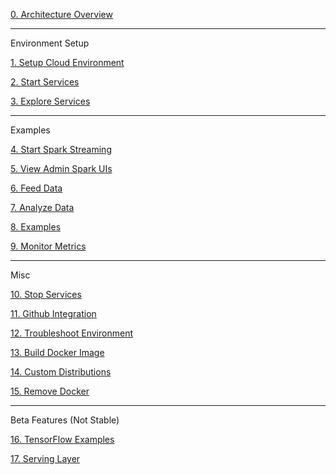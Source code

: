 [0. Architecture Overview](https://github.com/fluxcapacitor/pipeline/wiki/Architecture-Overview)

***
Environment Setup

[1. Setup Cloud Environment](https://github.com/fluxcapacitor/pipeline/wiki/Setup-Cloud-Environment)

[2. Start Services](https://github.com/fluxcapacitor/pipeline/wiki/Start-Services)

[3. Explore Services](https://github.com/fluxcapacitor/pipeline/wiki/Explore-Services)

***
Examples

[4. Start Spark Streaming](https://github.com/fluxcapacitor/pipeline/wiki/Start-Spark-Streaming)

[5. View Admin Spark UIs](https://github.com/fluxcapacitor/pipeline/wiki/View-Admin-Spark-UIs)

[6. Feed Data](https://github.com/fluxcapacitor/pipeline/wiki/Feed-Data)

[7. Analyze Data](https://github.com/fluxcapacitor/pipeline/wiki/Analyze-Data)

[8. Examples](https://github.com/fluxcapacitor/pipeline/wiki/Examples)

[9. Monitor Metrics](https://github.com/fluxcapacitor/pipeline/wiki/Monitor-Metrics)

***
Misc

[10. Stop Services](https://github.com/fluxcapacitor/pipeline/wiki/Stop-Services)

[11. Github Integration](https://github.com/fluxcapacitor/pipeline/wiki/Github-Integration)

[12. Troubleshoot Environment](https://github.com/fluxcapacitor/pipeline/wiki/Troubleshoot-Environment)

[13. Build Docker Image](https://github.com/fluxcapacitor/pipeline/wiki/Build-Docker-Image)

[14. Custom Distributions](https://github.com/fluxcapacitor/pipeline/wiki/Custom-Distributions)

[15. Remove Docker](https://github.com/fluxcapacitor/pipeline/wiki/Remove-Docker)

***
Beta Features (Not Stable)

[16. TensorFlow Examples](https://github.com/fluxcapacitor/pipeline/wiki/TensorFlow)

[17. Serving Layer](https://github.com/fluxcapacitor/pipeline/wiki/Serving-Layer)